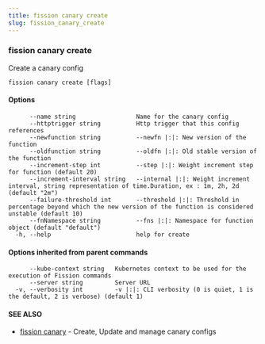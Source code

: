 ```yaml
---
title: fission canary create
slug: fission_canary_create
---
```

### fission canary create

Create a canary config

```
fission canary create [flags]
```

#### Options

```
      --name string                 Name for the canary config
      --httptrigger string          Http trigger that this config references
      --newfunction string          --newfn |:|: New version of the function
      --oldfunction string          --oldfn |:|: Old stable version of the function
      --increment-step int          --step |:|: Weight increment step for function (default 20)
      --increment-interval string   --internal |:|: Weight increment interval, string representation of time.Duration, ex : 1m, 2h, 2d (default "2m")
      --failure-threshold int       --threshold |:|: Threshold in percentage beyond which the new version of the function is considered unstable (default 10)
      --fnNamespace string          --fns |:|: Namespace for function object (default "default")
  -h, --help                        help for create
```

#### Options inherited from parent commands

```
      --kube-context string   Kubernetes context to be used for the execution of Fission commands
      --server string         Server URL
  -v, --verbosity int         -v |:|: CLI verbosity (0 is quiet, 1 is the default, 2 is verbose) (default 1)
```

#### SEE ALSO

* [fission canary](/docs/fission-cli/fission_canary/)	 - Create, Update and manage canary configs

